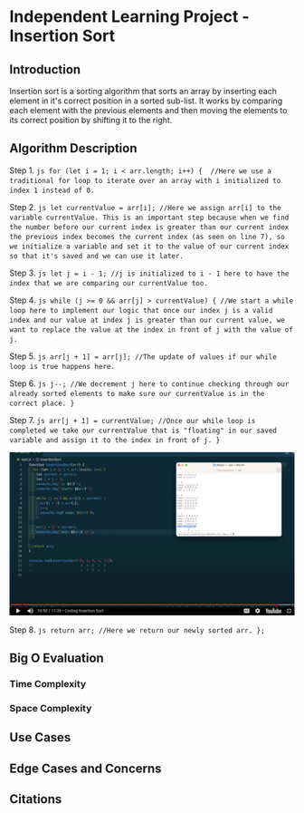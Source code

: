 # Independent Learning Project - Insertion Sort

## Introduction

Insertion sort is a sorting algorithm that sorts an array by inserting each element in it's correct position in a sorted sub-list. It works by comparing each element with the previous elements and then moving the elements to its correct position by shifting it to the right. 

## Algorithm Description

Step 1. 
    ```js for (let i = 1; i < arr.length; i++) {  //Here we use a traditional for loop to iterate over an array with i initialized to index 1 instead of 0. ```

Step 2.
    ```js let currentValue = arr[i]; //Here we assign arr[i] to the variable currentValue. This is an important step because when we find the number before our current index is greater than our current index the previous index becomes the current index (as seen on line 7), so we initialize a variable and set it to the value of our current index so that it's saved and we can use it later. ```

Step 3.
    ```js let j = i - 1; //j is initialized to i - 1 here to have the index that we are comparing our currentValue too. ```

Step 4.
    ```js while (j >= 0 && arr[j] > currentValue) { //We start a while loop here to implement our logic that once our index j is a valid index and our value at index j is greater than our current value, we want to replace the value at the index in front of j with the value of j. ```

Step 5.
    ```js arr[j + 1] = arr[j]; //The update of values if our while loop is true happens here. ```

Step 6.
    ```js j--; //We decrement j here to continue checking through our already sorted elements to make sure our currentValue is in the correct place. } ```

Step 7.
    ```js arr[j + 1] = currentValue; //Once our while loop is completed we take our currentValue that is "floating" in our saved variable and assign it to the index in front of j. } ```

![The Reassigning of our floating currentValue](insertionCode.png)

Step 8.
    ```js return arr; //Here we return our newly sorted arr. }; ```


## Big O Evaluation



### Time Complexity



### Space Complexity

## Use Cases



## Edge Cases and Concerns

## Citations

